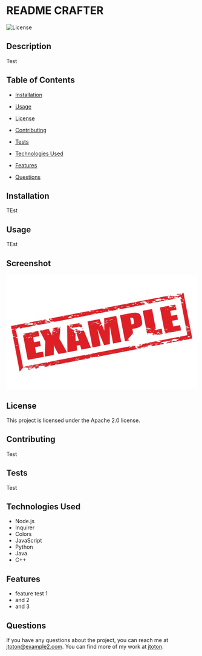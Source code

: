 # README CRAFTER
![License](https://img.shields.io/badge/License-Apache%202.0-blue.svg)

## Description
Test

## Table of Contents
* [Installation](#installation)
* [Usage](#usage)

* [License](#license)

* [Contributing](#contributing)
* [Tests](#tests)
* [Technologies Used](#technologies-used)
* [Features](#features)
* [Questions](#questions)


## Installation
TEst

## Usage
TEst

## Screenshot
![Screenshot](/images/example.png)

## License
This project is licensed under the Apache 2.0 license.

## Contributing
Test

## Tests
Test

## Technologies Used
- Node.js
- Inquirer
- Colors
- JavaScript
- Python
- Java
- C++

## Features
- feature test 1
- and 2
- and 3

## Questions
If you have any questions about the project, you can reach me at jtoton@example2.com.
You can find more of my work at [jtoton](https://github.com/jtoton/).
